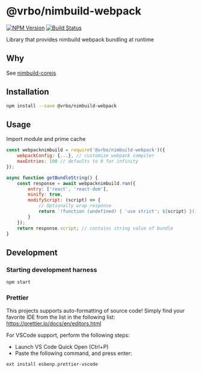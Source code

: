 # @vrbo/nimbuild-webpack

[![NPM Version](https://img.shields.io/npm/v/@vrbo/nimbuild-corejs.svg?style=flat-square)](https://www.npmjs.com/package/@vrbo/nimbuild-corejs)
[![Build Status](https://travis-ci.org/expediagroup/nimbuild.svg?branch=master)](https://travis-ci.org/expediagroup/nimbuild)

Library that provides nimbuild webpack bundling at runtime

## Why

See [nimbuild-corejs](https://github.vrbocorp.com/cnienhuis/nimbuild-corejs)

## Installation

```bash
npm install --save @vrbo/nimbuild-webpack
```

## Usage

Import module and prime cache

```javascript
const webpacknimbuild = require('@vrbo/nimbuild-webpack')({
    webpackConfig: {...}, // customize webpack compiler
    maxEntries: 100 // defaults to 0 for infinity
});

async function getBundleString() {
    const response = await webpacknimbuild.run({
        entry: ['react', 'react-dom'],
        minify: true,
        modifyScript: (script) => {
            // Optionally wrap response
            return `!function (undefined) { 'use strict'; ${script} }();`;
        }
    });
    return response.script; // contains string value of bundle
}
```

## Development

### Starting development harness

```bash
npm start
```

### Prettier

This projects supports auto-formatting of source code! Simply find your favorite IDE from the list in the following list: https://prettier.io/docs/en/editors.html

For VSCode support, perform the following steps:

-   Launch VS Code Quick Open (Ctrl+P)
-   Paste the following command, and press enter:

```
ext install esbenp.prettier-vscode
```
